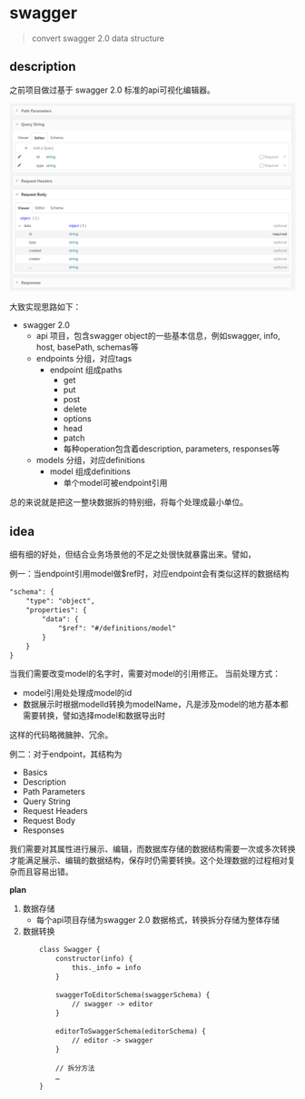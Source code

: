 # swagger
> convert swagger 2.0 data structure

## description
之前项目做过基于 swagger 2.0 标准的api可视化编辑器。

![editor](https://github.com/wuyaoxing/swagger/blob/master/src/assets/editor.png)

大致实现思路如下：
- swagger 2.0
    - api 项目，包含swagger object的一些基本信息，例如swagger, info, host, basePath, schemas等
    - endpoints 分组，对应tags
        - endpoint 组成paths
            - get
            - put
            - post
            - delete
            - options
            - head
            - patch
            - 每种operation包含着description, parameters, responses等
    - models 分组，对应definitions
        - model 组成definitions
            - 单个model可被endpoint引用

总的来说就是把这一整块数据拆的特别细，将每个处理成最小单位。

## idea
细有细的好处，但结合业务场景他的不足之处很快就暴露出来。譬如，

例一：当endpoint引用model做$ref时，对应endpoint会有类似这样的数据结构
```
"schema": {
    "type": "object",
    "properties": {
        "data": {
            "$ref": "#/definitions/model"
        }
    }
}
```
当我们需要改变model的名字时，需要对model的引用修正。
当前处理方式：
- model引用处处理成model的id
- 数据展示时根据modelId转换为modelName，凡是涉及model的地方基本都需要转换，譬如选择model和数据导出时

这样的代码略微臃肿、冗余。

例二：对于endpoint，其结构为
- Basics
- Description
- Path Parameters
- Query String
- Request Headers
- Request Body
- Responses

我们需要对其属性进行展示、编辑，而数据库存储的数据结构需要一次或多次转换才能满足展示、编辑的数据结构，保存时仍需要转换。这个处理数据的过程相对复杂而且容易出错。

**plan**

1. 数据存储
    - 每个api项目存储为swagger 2.0 数据格式，转换拆分存储为整体存储
2. 数据转换
    ```
        class Swagger {
            constructor(info) {
                this._info = info
            }

            swaggerToEditorSchema(swaggerSchema) {
                // swagger -> editor
            }

            editorToSwaggerSchema(editorSchema) {
                // editor -> swagger
            }

            // 拆分方法
            …
        }
    ```
